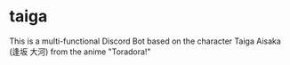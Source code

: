 # taiga
This is a multi-functional Discord Bot based on the character Taiga Aisaka (逢坂 大河) from the anime "Toradora!"
